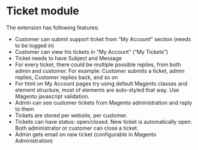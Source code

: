 # Ticket module

The extension has following features:
* Customer can submit support ticket from “My Account” section (needs to be logged in)
* Customer can view his tickets in “My Account” (“My Tickets”)
* Ticket needs to have Subject and Message
* For every ticket, there could be multiple possible replies, from both admin and customer. For example: Customer submits a ticket, admin replies,  Customer replies back, and so on
* For html on My Account pages try using default Magento classes and element structure, most of elements are auto-styled that way. Use Magento javascript validation.
* Admin can see customer tickets from Magento administration and reply to them
* Tickets are stored per website, per customer. 
* Tickets can have status: open/closed. New ticket is automatically open. Both administrator or customer can close a ticket.
* Admin gets email on new ticket (configurable in Magento Administration)